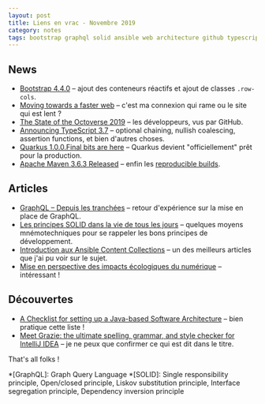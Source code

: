 ```yaml
---
layout: post
title: Liens en vrac - Novembre 2019
category: notes
tags: bootstrap graphql solid ansible web architecture github typescript quarkus idea maven ssh
---
```


## News
* [Bootstrap 4.4.0](https://blog.getbootstrap.com/2019/11/26/bootstrap-4-4-0/)
  – ajout des conteneurs réactifs et ajout de classes `.row-cols`.
* [Moving towards a faster web](https://blog.chromium.org/2019/11/moving-towards-faster-web.html)
  – c'est ma connexion qui rame ou le site qui est lent ?
* [The State of the Octoverse 2019](https://github.blog/2019-11-06-the-state-of-the-octoverse-2019/)
  – les développeurs, vus par GitHub.
* [Announcing TypeScript 3.7](https://devblogs.microsoft.com/typescript/announcing-typescript-3-7/)
  – optional chaining, nullish coalescing, assertion functions, et bien d'autres choses.
* [Quarkus 1.0.0.Final bits are here](https://quarkus.io/blog/quarkus-1-0-0-Final-bits-are-here/)
  – Quarkus devient "officiellement" prêt pour la production.
* [Apache Maven 3.6.3 Released](https://mail-archives.apache.org/mod_mbox/maven-announce/201911.mbox/%3CMailbird-b8a76b15-cad9-4f81-b834-17c4e8b4d6b8%40apache.org%3E)
  – enfin les [reproducible builds](https://maven.apache.org/guides/mini/guide-reproducible-builds.html).

## Articles
* [GraphQL – Depuis les tranchées](http://blog.xebia.fr/2019/11/25/graphql-depuis-les-tranchees/)
  – retour d'expérience sur la mise en place de GraphQL.
* [Les principes SOLID dans la vie de tous les jours](https://www.arolla.fr/blog/2017/02/principes-solid-vie-de-jours/)
  – quelques moyens mnémotechniques pour se rappeler les bons principes de développement.
* [Introduction aux Ansible Content Collections](https://blog.octo.com/introduction-aux-ansible-content-collections/)
  – un des meilleurs articles que j'ai pu voir sur le sujet.
* [Mise en perspective des impacts écologiques du numérique](https://www.raphael-lemaire.com/2019/11/02/mise-en-perspective-impacts-numerique/)
  – intéressant !

## Découvertes
* [A Checklist for setting up a Java-based Software Architecture](https://reflectoring.io/checklist-architecture-setup/)
  – bien pratique cette liste !
* [Meet Grazie: the ultimate spelling, grammar, and style checker for IntelliJ IDEA](https://blog.jetbrains.com/idea/2019/11/meet-grazie-the-ultimate-spelling-grammar-and-style-checker-for-intellij-idea/)
  – je ne peux que confirmer ce qui est dit dans le titre.

That's all folks !

*[GraphQL]: Graph Query Language
*[SOLID]: Single responsibility principle, Open/closed principle, Liskov substitution principle, Interface segregation principle, Dependency inversion principle
